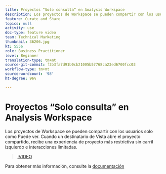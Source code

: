 ```yaml
---
title: Proyectos “Solo consulta” en Analysis Workspace
description: Los proyectos de Workspace se pueden compartir con los usuarios solo como Puede ver. Cuando un destinatario de Vista abre el proyecto compartido, recibe una experiencia de proyecto más restrictiva sin carril izquierdo e interacciones limitadas.
feature: Curate and Share
topics: null
activity: use
doc-type: feature video
team: Technical Marketing
thumbnail: 36206.jpg
kt: 5556
role: Business Practitioner
level: Beginner
translation-type: tm+mt
source-git-commit: f3b3fa7d91b0cb21005b57768ca23ed6700fcc03
workflow-type: tm+mt
source-wordcount: '98'
ht-degree: 96%

---
```



# Proyectos “Solo consulta” en Analysis Workspace

Los proyectos de Workspace se pueden compartir con los usuarios solo como Puede ver. Cuando un destinatario de Vista abre el proyecto compartido, recibe una experiencia de proyecto más restrictiva sin carril izquierdo e interacciones limitadas.

>[!VIDEO](https://video.tv.adobe.com/v/36206/?quality=12&learn=on)

Para obtener más información, consulte la [documentación](https://experienceleague.adobe.com/docs/analytics/analyze/analysis-workspace/curate-share/view-only-projects.html?lang=es-ES)
